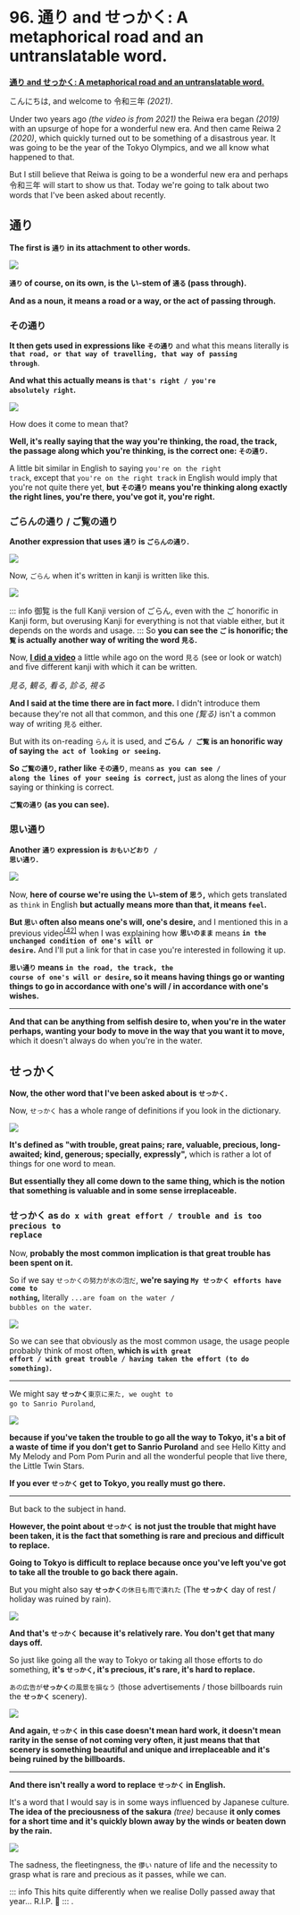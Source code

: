 # **96. 通り and せっかく: A metaphorical road and an untranslatable word.**

[**通り and せっかく: A metaphorical road and an untranslatable word.**](https://www.youtube.com/watch?v=G3qc0esEbvE&ab_channel=OrganicJapanesewithCureDolly)

こんにちは, and welcome to 令和三年 *(2021)*.

Under two years ago *(the video is from 2021)* the Reiwa era began *(2019)* with an upsurge of hope for a wonderful new era. And then came Reiwa 2 *(2020)*, which quickly turned out to be something of a disastrous year. It was going to be the year of the Tokyo Olympics, and we all know what happened to that.

But I still believe that Reiwa is going to be a wonderful new era and perhaps 令和三年 will start to show us that. Today we're going to talk about two words that I've been asked about recently.

## 通り 

**The first is <code>通り</code> in its attachment to other words.**

![](../media/image1001.webp)

**<code>通り</code> of course, on its own, is the い-stem of <code>通る</code> (pass through).**

**And as a noun, it means a road or a way, or the act of passing through.**

### その通り

**It then gets used in expressions like <code>その通り</code>** and what this means literally is **<code>that road, or that way of travelling, that way of passing through</code>**.

**And what this actually means is <code>that's right / you're absolutely right</code>.**

![](../media/image289.webp)

How does it come to mean that?

**Well, it's really saying that the way you're thinking, the road, the track, the passage along which you're thinking, is the correct one: <code>その通り</code>.**

A little bit similar in English to saying <code>you're on the right track</code>, except that <code>you're on the right track</code> in English would imply that you're not quite there yet, **but <code>その通り</code> means you're thinking along exactly the right lines, you're there, you've got it, you're right.**

### ごらんの通り / ご覧の通り

**Another expression that uses <code>通り</code> is <code>ごらんの通り</code>.**

![](../media/image168.webp)

Now, <code>ごらん</code> when it's written in kanji is written like this.

![](../media/image450.webp)

::: info
御覧 is the full Kanji version of ごらん, even with the ご honorific in Kanji form, but overusing Kanji for everything is not that viable either, but it depends on the words and usage.
:::
So **you can see the <code>ご</code> is honorific; the <code>覧</code> is actually another way of writing the word <code>見る</code>.**

Now, [**I did a video**](https://www.youtube.com/watch?v=6Kh1AJx77Ng) a little while ago on the word <code>見る</code> (see or look or watch) and five different kanji with which it can be written.

*見る, 観る, 看る, 診る, 視る*

**And I said at the time there are in fact more.** I didn't introduce them because they're not all that common, and this one *(覧る)* isn't a common way of writing <code>見る</code> either.

But with its on-reading <code>らん</code> it is used, and **<code>ごらん / ご覧</code> is an honorific way of saying <code>the act of looking or seeing</code>.**

**So <code>ご覧の通り</code>, rather like <code>その通り</code>**, means **<code>as you can see / along the lines of your seeing is correct</code>,** just as along the lines of your saying or thinking is correct.

**<code>ご覧の通り</code> (as you can see).**

### 思い通り

**Another <code>通り</code> expression is <code>おもいどおり / 思い通り</code>.**

![](../media/image291.webp)

Now, **here of course we're using the い-stem of <code>思う</code>,** which gets translated as <code>think</code> in English **but actually means more than that, it means <code>feel</code>.**

**But <code>思い</code> often also means one's will, one's desire,** and I mentioned this in a previous video<sup>[[42]](./42-basic-word-confusion-まま.md)</sup> when I was explaining how **<code>思いのまま</code>** means **<code>in the unchanged condition of one's will or desire</code>.** And I'll put a link for that in case you're interested in following it up.

**<code>思い通り</code> means <code>in the road, the track, the course of one's will or desire</code>, so it means having things go or wanting things to go in accordance with one's will / in accordance with one's wishes.**

---

**And that can be anything from selfish desire to, when you're in the water perhaps, wanting your body to move in the way that you want it to move,** which it doesn't always do when you're in the water.

## せっかく

**Now, the other word that I've been asked about is <code>せっかく</code>.**

Now, <code>せっかく</code> has a whole range of definitions if you look in the dictionary.

![](../media/image507.webp)

**It's defined as "with trouble, great pains; rare, valuable, precious, long-awaited; kind, generous; specially, expressly",** which is rather a lot of things for one word to mean.

**But essentially they all come down to the same thing, which is the notion that something is valuable and in some sense irreplaceable.**

### せっかく as <code>do x with great effort / trouble and is too precious to replace</code>

Now, **probably the most common implication is that great trouble has been spent on it.**

So if we say <code>せっかくの努力が水の泡だ</code>, **we're saying <code>My **せっかく** efforts have come to nothing</code>,** literally <code>...are foam on the water / bubbles on the water</code>.

![](../media/image776.webp)

So we can see that obviously as the most common usage, the usage people probably think of most often, **which is <code>with great effort / with great trouble / having taken the effort (to do something)</code>.**

---

We might say <code>**せっかく**東京に来た, we ought to go to Sanrio Puroland</code>,

![](../media/image768.webp)

**because if you've taken the trouble to go all the way to Tokyo, it's a bit of a waste of time if you don't get to Sanrio Puroland** and see Hello Kitty and My Melody and Pom Pom Purin and all the wonderful people that live there, the Little Twin Stars.

**If you ever <code>せっかく</code> get to Tokyo, you really must go there.**

---

But back to the subject in hand.

**However, the point about <code>せっかく</code> is not just the trouble that might have been taken, it is the fact that something is rare and precious and difficult to replace.**

**Going to Tokyo is difficult to replace because once you've left you've got to take all the trouble to go back there again.**

But you might also say <code>**せっかく**の休日も雨で潰れた</code> (The **<code>せっかく</code>** day of rest / holiday was ruined by rain).

![](../media/image122.webp)

**And that's <code>せっかく</code> because it's relatively rare. You don't get that many days off.**

So just like going all the way to Tokyo or taking all those efforts to do something, **it's <code>せっかく</code>, it's precious, it's rare, it's hard to replace.**

<code>あの広告が**せっかく**の風景を損なう</code> (those advertisements / those billboards ruin the **<code>せっかく</code>** scenery).

![](../media/image81.webp)

**And again, <code>せっかく</code> in this case doesn't mean hard work, it doesn't mean rarity in the sense of not coming very often, it just means that that scenery is something beautiful and unique and irreplaceable and it's being ruined by the billboards.**

---

**And there isn't really a word to replace <code>せっかく</code> in English.**

It's a word that I would say is in some ways influenced by Japanese culture. **The idea of the preciousness of the sakura** *(tree)* because **it only comes for a short time and it's quickly blown away by the winds or beaten down by the rain.**

![](../media/image880.webp)

The sadness, the fleetingness, the <code>儚い</code> nature of life and the necessity to grasp what is rare and precious as it passes, while we can.

::: info
This hits quite differently when we realise Dolly passed away that year… R.I.P. 🙁
:::
.
